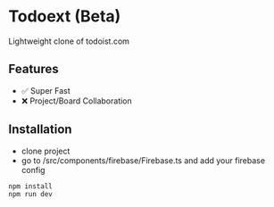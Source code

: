 # Todoext (Beta)
Lightweight clone of todoist.com

## Features
- ✅ Super Fast
- ❌ Project/Board Collaboration

## Installation
- clone project 
- go to /src/components/firebase/Firebase.ts and add your firebase config
```
npm install
npm run dev
```

